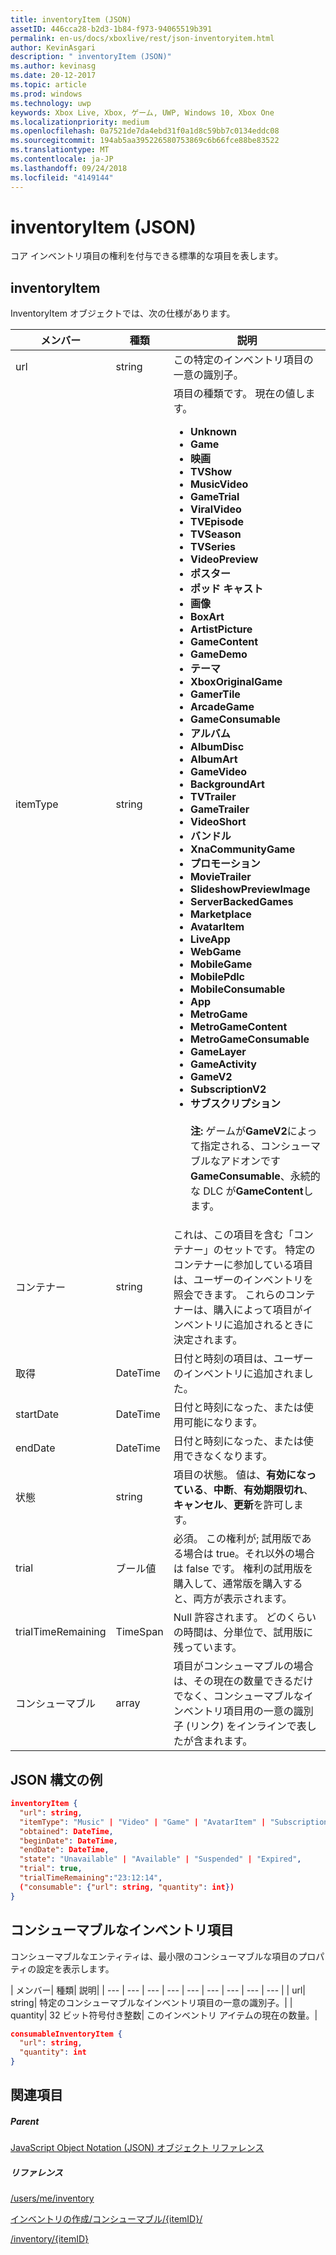 ```yaml
---
title: inventoryItem (JSON)
assetID: 446cca28-b2d3-1b84-f973-94065519b391
permalink: en-us/docs/xboxlive/rest/json-inventoryitem.html
author: KevinAsgari
description: " inventoryItem (JSON)"
ms.author: kevinasg
ms.date: 20-12-2017
ms.topic: article
ms.prod: windows
ms.technology: uwp
keywords: Xbox Live, Xbox, ゲーム, UWP, Windows 10, Xbox One
ms.localizationpriority: medium
ms.openlocfilehash: 0a7521de7da4ebd31f0a1d8c59bb7c0134eddc08
ms.sourcegitcommit: 194ab5aa395226580753869c6b66fce88be83522
ms.translationtype: MT
ms.contentlocale: ja-JP
ms.lasthandoff: 09/24/2018
ms.locfileid: "4149144"
---
```

# <a name="inventoryitem-json"></a>inventoryItem (JSON)
コア インベントリ項目の権利を付与できる標準的な項目を表します。
<a id="ID4EN"></a>


## <a name="inventoryitem"></a>inventoryItem

InventoryItem オブジェクトでは、次の仕様があります。

| メンバー| 種類| 説明|
| --- | --- | --- |
| url| string| この特定のインベントリ項目の一意の識別子。|
| itemType| string| 項目の種類です。 現在の値します。 <ul><li><b>Unknown</b></li><li><b>Game</b></li><li><b>映画</b></li><li> <b>TVShow</b></li><li><b>MusicVideo</b></li><li><b>GameTrial</b></li><li><b>ViralVideo</b></li><li><b>TVEpisode</b></li><li><b>TVSeason</b></li><li><b>TVSeries</b></li><li><b>VideoPreview</b></li><li><b>ポスター</b></li><li><b>ポッド キャスト</b></li><li><b>画像</b></li><li><b>BoxArt</b></li><li><b>ArtistPicture</b></li><li><b>GameContent</b></li><li><b>GameDemo</b></li><li><b>テーマ</b></li><li><b>XboxOriginalGame</b></li><li><b>GamerTile</b></li><li><b>ArcadeGame</b></li><li><b>GameConsumable</b></li><li><b>アルバム</b></li><li><b>AlbumDisc</b></li><li><b>AlbumArt</b></li><li><b>GameVideo</b></li><li><b>BackgroundArt</b></li><li><b>TVTrailer</b></li><li><b>GameTrailer</b></li><li><b>VideoShort</b></li><li><b>バンドル</b></li><li><b>XnaCommunityGame</b></li><li><b>プロモーション</b></li><li><b>MovieTrailer</b></li><li><b>SlideshowPreviewImage</b></li><li><b>ServerBackedGames</b></li><li><b>Marketplace</b></li><li><b>AvatarItem</b></li><li><b>LiveApp</b></li><li><b>WebGame</b></li><li><b>MobileGame</b></li><li><b>MobilePdlc</b></li><li><b>MobileConsumable</b></li><li><b>App</b></li><li><b>MetroGame</b></li><li><b>MetroGameContent</b></li><li><b>MetroGameConsumable</b></li><li><b>GameLayer</b></li><li><b>GameActivity</b></li><li><b>GameV2</b></li><li><b>SubscriptionV2</b></li><li><b>サブスクリプション</b><br/><br/> **注:** ゲームが**GameV2**によって指定される、コンシューマブルなアドオンです**GameConsumable**、永続的な DLC が**GameContent**します。 |
  | コンテナー | string | これは、この項目を含む「コンテナー」のセットです。 特定のコンテナーに参加している項目は、ユーザーのインベントリを照会できます。 これらのコンテナーは、購入によって項目がインベントリに追加されるときに決定されます。 |
  | 取得 | DateTime | 日付と時刻の項目は、ユーザーのインベントリに追加されました。 |
  | startDate | DateTime | 日付と時刻になった、または使用可能になります。 |
  | endDate | DateTime | 日付と時刻になった、または使用できなくなります。 |
  | 状態 | string | 項目の状態。 値は、**有効になっている**、**中断**、**有効期限切れ**、**キャンセル**、**更新**を許可します。  |
  | trial | ブール値 | 必須。 この権利が; 試用版である場合は true。それ以外の場合は false です。 権利の試用版を購入して、通常版を購入すると、両方が表示されます。 |
  | trialTimeRemaining | TimeSpan | Null 許容されます。 どのくらいの時間は、分単位で、試用版に残っています。 |
  | コンシューマブル | array | 項目がコンシューマブルの場合は、その現在の数量できるだけでなく、コンシューマブルなインベントリ項目用の一意の識別子 (リンク) をインラインで表したが含まれます。 |

<a id="ID4EMAAC"></a>


## <a name="sample-json-syntax"></a>JSON 構文の例


```json
inventoryItem {
  "url": string,
  "itemType": "Music" | "Video" | "Game" | "AvatarItem" | "Subscription" | "DLC" | "Consumable" | ...,
  "obtained": DateTime,
  "beginDate": DateTime,
  "endDate": DateTime,
  "state": "Unavailable" | "Available" | "Suspended" | "Expired",
  "trial": true,
  "trialTimeRemaining":"23:12:14",
  ("consumable": {"url": string, "quantity": int})
}

```


<a id="ID4EVAAC"></a>


## <a name="consumable-inventory-item"></a>コンシューマブルなインベントリ項目

コンシューマブルなエンティティは、最小限のコンシューマブルな項目のプロパティの設定を表示します。

| メンバー| 種類| 説明|
| --- | --- | --- | --- | --- | --- | --- | --- | --- |
| url| string| 特定のコンシューマブルなインベントリ項目の一意の識別子。|
| quantity| 32 ビット符号付き整数| このインベントリ アイテムの現在の数量。|


```json
consumableInventoryItem {
  "url": string,
  "quantity": int
}

```


<a id="ID4E4BAC"></a>


## <a name="see-also"></a>関連項目

<a id="ID4E6BAC"></a>


##### <a name="parent"></a>Parent

[JavaScript Object Notation (JSON) オブジェクト リファレンス](atoc-xboxlivews-reference-json.md)


<a id="ID4EJCAC"></a>


##### <a name="reference"></a>リファレンス

[/users/me/inventory](../uri/marketplace/uri-inventory.md)

 [インベントリの作成/コンシューマブル/{itemID}/](../uri/marketplace/uri-inventoryconsumablesitemurl.md)

 [/inventory/{itemID}](../uri/marketplace/uri-inventoryitemurl.md)
